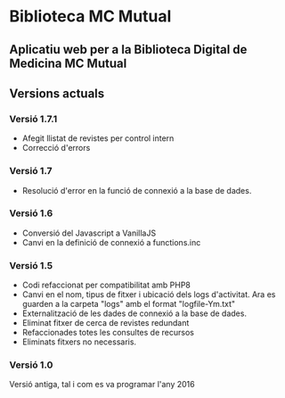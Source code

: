 # Biblioteca MC Mutual

Aplicatiu web per a la Biblioteca Digital de Medicina MC Mutual
---

## Versions actuals

### Versió 1.7.1

- Afegit llistat de revistes per control intern
- Correcció d'errors

### Versió 1.7

- Resolució d'error en la funció de connexió a la base de dades.

### Versió 1.6

- Conversió del Javascript a VanillaJS
- Canvi en la definició de connexió a functions.inc

### Versió 1.5
- Codi refaccionat per compatibilitat amb PHP8
- Canvi en el nom, tipus de fitxer i ubicació dels logs d'activitat. Ara es guarden a la carpeta "logs" amb el format "logfile-Ym.txt"
- Externalització de les dades de connexió a la base de dades.
- Eliminat fitxer de cerca de revistes redundant
- Refaccionades totes les consultes de recursos
- Eliminats fitxers no necessaris.

### Versió 1.0
Versió antiga, tal i com es va programar l'any 2016